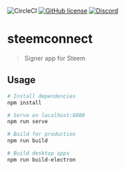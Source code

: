 ![CircleCI](https://img.shields.io/circleci/project/github/steemscript/steemconnect.svg)
[![GitHub license](https://img.shields.io/badge/license-MIT-blue.svg)](https://raw.githubusercontent.com/steemscript/steemconnect/master/LICENSE)
[![Discord](https://img.shields.io/discord/453832287637995521.svg?color=%236b80c4&label=discord)](https://discord.gg/v52akSX)

# steemconnect

> Signer app for Steem

## Usage

``` bash
# Install dependencies
npm install

# Serve on localhost:8080
npm run serve

# Build for production
npm run build

# Build desktop apps
npm run build-electron
```
